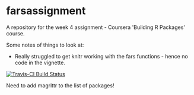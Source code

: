 # farsassignment
A repository for the week 4 assignment - Coursera 'Building R Packages' course.

Some notes of things to look at:

- Really struggled to get knitr working with the fars functions - hence no code in the vignette.

[![Travis-CI Build Status](https://travis-ci.org/Karlos78/farsassignment.svg?branch=master)](https://travis-ci.org/Karlos78/farsassignment)

Need to add magrittr to the list of packages!
